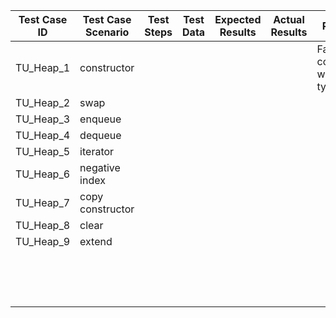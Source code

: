 | Test Case ID | Test Case Scenario | Test Steps | Test Data | Expected Results | Actual Results | Pass/Fail                           |
| ------------ | ------------------ | ---------- | --------- | ---------------- | -------------- | ----------------------------------- |
| TU_Heap_1    | constructor        |            |           |                  |                | Fail : constructor with string type |
| TU_Heap_2    | swap               |            |           |                  |                |                                     |
| TU_Heap_3    | enqueue            |            |           |                  |                |                                     |
| TU_Heap_4    | dequeue            |            |           |                  |                |                                     |
| TU_Heap_5    | iterator           |            |           |                  |                |                                     |
| TU_Heap_6    | negative index     |            |           |                  |                |                                     |
| TU_Heap_7    | copy constructor   |            |           |                  |                |                                     |
| TU_Heap_8    | clear              |            |           |                  |                |                                     |
| TU_Heap_9    | extend             |            |           |                  |                |                                     |
|              |                    |            |           |                  |                |                                     |
|              |                    |            |           |                  |                |                                     |
|              |                    |            |           |                  |                |                                     |
|              |                    |            |           |                  |                |                                     |
|              |                    |            |           |                  |                |                                     |
|              |                    |            |           |                  |                |                                     |
|              |                    |            |           |                  |                |                                     |
|              |                    |            |           |                  |                |                                     |
|              |                    |            |           |                  |                |                                     |
|              |                    |            |           |                  |                |                                     |
|              |                    |            |           |                  |                |                                     |
|              |                    |            |           |                  |                |                                     |
|              |                    |            |           |                  |                |                                     |
|              |                    |            |           |                  |                |                                     |
|              |                    |            |           |                  |                |                                     |

